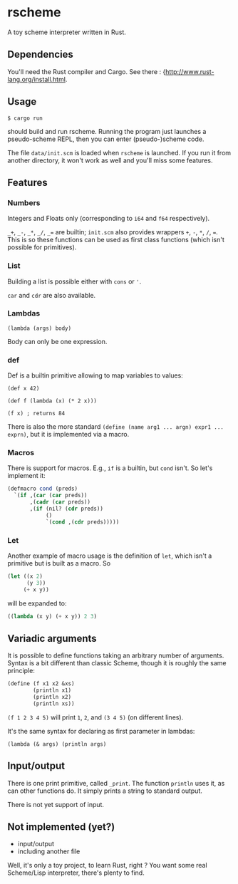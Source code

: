 # rscheme

A toy scheme interpreter written in Rust.

Dependencies
------------
You'll need the Rust compiler and
Cargo. See there : {http://www.rust-lang.org/install.html.

Usage
-----
`$ cargo run`

should build and run rscheme. Running the program just launches a
pseudo-scheme REPL, then you can enter (pseudo-)scheme code.

The file `data/init.scm` is loaded when `rscheme` is launched. If you
run it from another directory, it won't work as well and you'll miss
some features.

Features
--------

### Numbers ###

Integers and Floats only (corresponding to `i64` and `f64`
respectively). 

`_+`, `_-`, `_*`, `_/`, `_=` are builtin; `init.scm` also provides
wrappers `+`, `-`, `*`, `/`, `=`. This is so these functions can be
used as first class functions (which isn't possible for primitives).

### List ###

Building a list is possible either with  `cons` or `'`.

`car` and `cdr` are also available.

### Lambdas ###

`(lambda (args) body)`

Body can only be one expression.

### def ###

Def is a builtin primitive allowing to map variables to values: 

`(def x 42)`

`(def f (lambda (x) (* 2 x)))`

`(f x) ; returns 84`

There is also the more standard `(define (name arg1 ... argn) expr1
... exprn)`, but it is implemented via a macro.

### Macros ###

There is support for macros. E.g., `if` is a builtin, but `cond`
isn't. So let's implement it:

```scheme
(defmacro cond (preds)
  `(if ,(car (car preds))
       ,(cadr (car preds))
       ,(if (nil? (cdr preds))
            ()
            `(cond ,(cdr preds)))))
```

### Let ###

Another example of macro usage is the definition of `let`, which isn't a
primitive but is built as a macro. So

```scheme
(let ((x 2)
      (y 3))
     (+ x y))
```

will be expanded to:

```scheme
((lambda (x y) (+ x y)) 2 3)
```

Variadic arguments
-------------------
It is possible to define functions taking an arbitrary number of
arguments. Syntax is a bit different than classic Scheme, though it is
roughly the same principle:

```scheme
(define (f x1 x2 &xs)
        (println x1)
        (println x2)
        (println xs))
```

`(f 1 2 3 4 5)` will print `1`, `2`, and `(3 4 5)` (on different
lines).

It's the same syntax for declaring as first parameter in lambdas:

`(lambda (& args) (println args)`

Input/output
------------
There is one print primitive, called `_print`. The function `println`
uses it, as can other functions do. It simply prints a string to
standard output.

There is not yet support of input.


Not implemented (yet?)
----------------------

* input/output
* including another file

Well, it's only a toy project, to learn Rust, right ? You want some real Scheme/Lisp interpreter, there's plenty to find.
